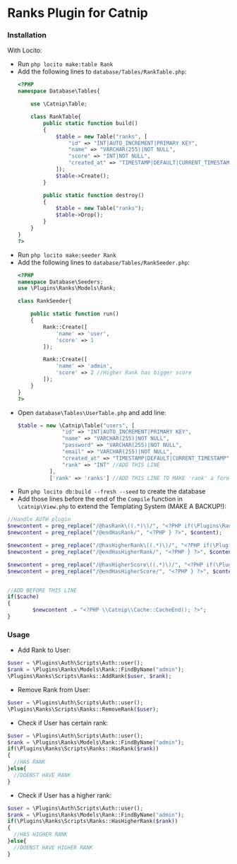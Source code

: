 # Ranks Plugin for Catnip

### Installation
With Locito:
* Run ```php locito make:table Rank```
* Add the following lines to ```database/Tables/RankTable.php```:
  ```php
  <?PHP
  namespace Database\Tables{

      use \Catnip\Table;

      class RankTable{
          public static function build()
          {
              $table = new Table("ranks", [
                  "id" => "INT|AUTO_INCREMENT|PRIMARY KEY",
                  "name" => "VARCHAR(255)|NOT NULL",
                  "score" => "INT|NOT NULL",
                  "created_at" => "TIMESTAMP|DEFAULT|CURRENT_TIMESTAMP"
              ]);
              $table->Create();
          }

          public static function destroy()
          {
              $table = new Table("ranks");
              $table->Drop();
          }
      }
  }
  ?>
  ```
* Run ```php locito make:seeder Rank```
* Add the following lines to ```database/Tables/RankSeeder.php```:
  ```php
  <?PHP
  namespace Database\Seeders;
  use \Plugins\Ranks\Models\Rank;

  class RankSeeder{

      public static function run()
      {
          Rank::Create([
              'name' => 'user',
              'score' => 1
          ]);

          Rank::Create([
              'name' => 'admin',
              'score' => 2 //Higher Rank has bigger score
          ]);
      }
  }
  ?>
  ```
* Open ```database\Tables\UserTable.php``` and add line:
  ```php
  $table = new \Catnip\Table("users", [
                "id" => "INT|AUTO_INCREMENT|PRIMARY KEY",
                "name" => "VARCHAR(255)|NOT NULL",
                "password" => "VARCHAR(255)|NOT NULL",
                "email" => "VARCHAR(255)|NOT NULL",
                "created_at" => "TIMESTAMP|DEFAULT|CURRENT_TIMESTAMP",
                "rank" => "INT" //ADD THIS LINE
            ],
            ['rank' => 'ranks'] //ADD THIS LINE TO MAKE 'rank' a foreign key
  ```
* Run ```php locito db:build --fresh --seed``` to create the database
* Add those lines before the end of the ```Compile``` function in ```\catnip\View.php``` to extend the Templating System (MAKE A BACKUP!):
```php
//Handle AUTH plugin 
$newcontent = preg_replace("/@hasRank\((.*)\)/", "<?PHP if(\Plugins\Ranks\Scripts\Ranks::UserHasRank(\Plugins\Ranks\Models\Rank::FindByName($1))){?>", $content;
$newcontent = preg_replace("/@endHasRank/", "<?PHP } ?>", $content);

$newcontent = preg_replace("/@hasHigherRank\((.*)\)/", "<?PHP if(\Plugins\Ranks\Scripts\Ranks::UserHasHigherRank(\Plugins\Ranks\Models\Rank::FindByName($1))){?>", $content;
$newcontent = preg_replace("/@endHasHigherRank/", "<?PHP } ?>", $content);

$newcontent = preg_replace("/@hasHigherScore\((.*)\)/", "<?PHP if(\Plugins\Ranks\Scripts\Ranks::UserHasHigherScore($1)){?>", $content;
$newcontent = preg_replace("/@endHasHigherScore/", "<?PHP } ?>", $content);


//ADD BEFORE THIS LINE
if($cache)
{
        $newcontent .= "<?PHP \\Catnip\\Cache::CacheEnd(); ?>";
}
```

### Usage
* Add Rank to User:
```php
$user = \Plugins\Auth\Scripts\Auth::user();
$rank = \Plugins\Ranks\Models\Rank::FindByName("admin");
\Plugins\Ranks\Scripts\Ranks::AddRank($user, $rank);
```

* Remove Rank from User:
```php
$user = \Plugins\Auth\Scripts\Auth::user();
\Plugins\Ranks\Scripts\Ranks::RemoveRank($user);
```

* Check if User has certain rank:
```php
$user = \Plugins\Auth\Scripts\Auth::user();
$rank = \Plugins\Ranks\Models\Rank::FindByName("admin");
if(\Plugins\Ranks\Scripts\Ranks::HasRank($rank))
{
  //HAS RANK
}else{
  //DOENST HAVE RANK
}

```

* Check if User has a higher rank:
```php
$user = \Plugins\Auth\Scripts\Auth::user();
$rank = \Plugins\Ranks\Models\Rank::FindByName("admin");
if(\Plugins\Ranks\Scripts\Ranks::HasHigherRank($rank))
{
  //HAS HIGHER RANK
}else{
  //DOENST HAVE HIGHER RANK
}
```
